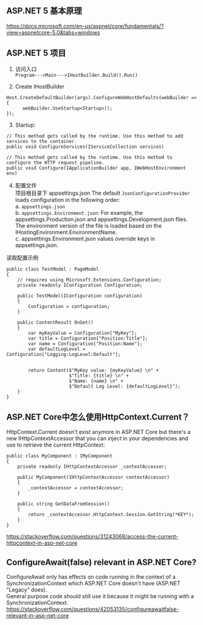 ## ASP.NET 5 基本原理
https://docs.microsoft.com/en-us/aspnet/core/fundamentals/?view=aspnetcore-5.0&tabs=windows

## ASP.NET 5 项目
1. 访问入口  
```Program--->Main--->IHostBuilder.Build().Run()```

2. Create IHostBuilder
```
Host.CreateDefaultBuilder(args).ConfigureWebHostDefaults(webBuilder =>{
      webBuilder.UseStartup<Startup>();
});
```

3. Startup: 
```
// This method gets called by the runtime. Use this method to add services to the container.
public void ConfigureServices(IServiceCollection services)
```
```
// This method gets called by the runtime. Use this method to configure the HTTP request pipeline.
public void Configure(IApplicationBuilder app, IWebHostEnvironment env)
```

4. 配置文件  
项目根目录下 appsettings.json 
The default ```JsonConfigurationProvider``` loads configuration in the following order:  
a. ```appsettings.json```  
b. ```appsettings.Environment.json```: For example, the appsettings.Production.json and appsettings.Development.json files.   
The environment version of the file is loaded based on the IHostingEnvironment.EnvironmentName.   
c. appsettings.Environment.json values override keys in appsettings.json.  

读取配置示例
```
public class TestModel : PageModel
{
    // requires using Microsoft.Extensions.Configuration;
    private readonly IConfiguration Configuration;

    public TestModel(IConfiguration configuration)
    {
        Configuration = configuration;
    }

    public ContentResult OnGet()
    {
        var myKeyValue = Configuration["MyKey"];
        var title = Configuration["Position:Title"];
        var name = Configuration["Position:Name"];
        var defaultLogLevel = Configuration["Logging:LogLevel:Default"];


        return Content($"MyKey value: {myKeyValue} \n" +
                       $"Title: {title} \n" +
                       $"Name: {name} \n" +
                       $"Default Log Level: {defaultLogLevel}");
    }
}
```

## ASP.NET Core中怎么使用HttpContext.Current？
HttpContext.Current doesn't exist anymore in ASP.NET Core but there's a new IHttpContextAccessor that you can inject in your dependencies and use to retrieve the current HttpContext:
```
public class MyComponent : IMyComponent
{
    private readonly IHttpContextAccessor _contextAccessor;

    public MyComponent(IHttpContextAccessor contextAccessor)
    {
        _contextAccessor = contextAccessor;
    }

    public string GetDataFromSession()
    {
        return _contextAccessor.HttpContext.Session.GetString(*KEY*);
    }
}
```
https://stackoverflow.com/questions/31243068/access-the-current-httpcontext-in-asp-net-core

## ConfigureAwait(false) relevant in ASP.NET Core?
ConfigureAwait only has effects on code running in the context of a SynchronizationContext which ASP.NET Core doesn't have (ASP.NET "Legacy" does).  
General purpose code should still use it because it might be running with a SynchronizationContext.  
https://stackoverflow.com/questions/42053135/configureawaitfalse-relevant-in-asp-net-core

